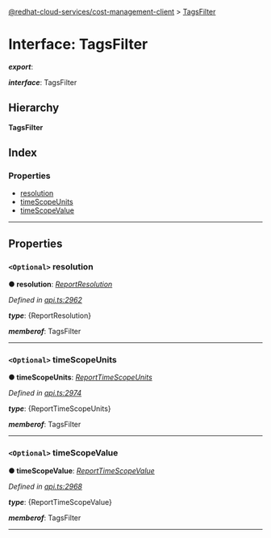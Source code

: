 [@redhat-cloud-services/cost-management-client](../README.md) > [TagsFilter](../interfaces/tagsfilter.md)

# Interface: TagsFilter

*__export__*: 

*__interface__*: TagsFilter

## Hierarchy

**TagsFilter**

## Index

### Properties

* [resolution](tagsfilter.md#resolution)
* [timeScopeUnits](tagsfilter.md#timescopeunits)
* [timeScopeValue](tagsfilter.md#timescopevalue)

---

## Properties

<a id="resolution"></a>

### `<Optional>` resolution

**● resolution**: *[ReportResolution](../enums/reportresolution.md)*

*Defined in [api.ts:2962](https://github.com/RedHatInsights/javascript-clients/blob/master/packages/cost-management/api.ts#L2962)*

*__type__*: {ReportResolution}

*__memberof__*: TagsFilter

___
<a id="timescopeunits"></a>

### `<Optional>` timeScopeUnits

**● timeScopeUnits**: *[ReportTimeScopeUnits](../enums/reporttimescopeunits.md)*

*Defined in [api.ts:2974](https://github.com/RedHatInsights/javascript-clients/blob/master/packages/cost-management/api.ts#L2974)*

*__type__*: {ReportTimeScopeUnits}

*__memberof__*: TagsFilter

___
<a id="timescopevalue"></a>

### `<Optional>` timeScopeValue

**● timeScopeValue**: *[ReportTimeScopeValue](../enums/reporttimescopevalue.md)*

*Defined in [api.ts:2968](https://github.com/RedHatInsights/javascript-clients/blob/master/packages/cost-management/api.ts#L2968)*

*__type__*: {ReportTimeScopeValue}

*__memberof__*: TagsFilter

___

